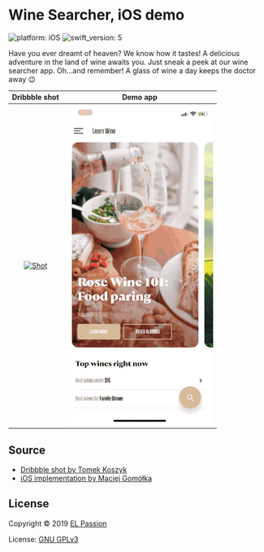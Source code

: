 # Wine Searcher, iOS demo

![platform: iOS](https://img.shields.io/badge/platform-iOS-blue.svg)
![swift_version: 5](https://img.shields.io/badge/Swift-5.0-orange.svg)

Have you ever dreamt of heaven? We know how it tastes! A delicious adventure in the land of wine awaits you. Just sneak a peek at our wine searcher app. Oh...and remember! A glass of wine a day keeps the doctor away 😉

|Dribbble shot|Demo app|
|:-:|:-:|
|[![Shot](wine_searcher_dribbble.gif)](https://dribbble.com/shots/3966958-Wine-Searcher-Animations?utm_source=Clipboard_Shot&utm_campaign=tomkoszyk&utm_content=Wine%20Searcher%20Animations&utm_medium=Social_Share)|[![Implementation](wine_searcher_implementation.gif)](https://github.com/elpassion/wine-searcher-ios-demo)|

## Source

- [Dribbble shot by Tomek Koszyk](https://dribbble.com/shots/3966958-Wine-Searcher-Animations?utm_source=Clipboard_Shot&utm_campaign=tomkoszyk&utm_content=Wine%20Searcher%20Animations&utm_medium=Social_Share)
- [iOS implementation by Maciej Gomółka](https://github.com/elpassion/wine-searcher-ios-demo)

## License

Copyright © 2019 [EL Passion](https://www.elpassion.com)

License: [GNU GPLv3](../../LICENSE)

